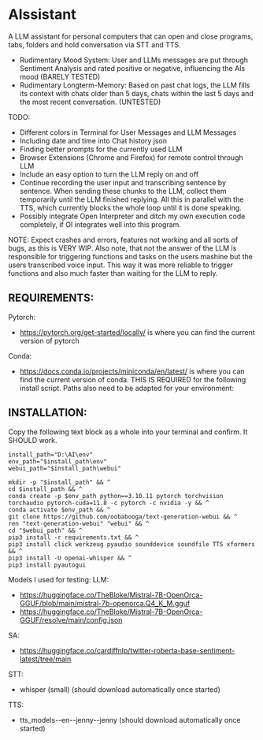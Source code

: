 # AIssistant

A LLM assistant for personal computers that can open and close programs, tabs, folders and hold conversation via STT and TTS.
- Rudimentary Mood System: User and LLMs messages are put through Sentiment Analysis and rated positive or negative, influencing the AIs mood (BARELY TESTED)
- Rudimentary Longterm-Memory: Based on past chat logs, the LLM fills its context with chats older than 5 days, chats within the last 5 days and the most recent conversation. (UNTESTED)

TODO:
- Different colors in Terminal for User Messages and LLM Messages
- Including date and time into Chat history json
- Finding better prompts for the currently used LLM
- Browser Extensions (Chrome and Firefox) for remote control through LLM
- Include an easy option to turn the LLM reply on and off
- Continue recording the user input and transcribing sentence by sentence. When sending these chunks to the LLM, collect them temporarily until the LLM finished replying.
All this in parallel with the TTS, which currently blocks the whole loop until it is done speaking.
- Possibly integrate Open Interpreter and ditch my own execution code completely, if OI integrates well into this program.

NOTE: Expect crashes and errors, features not working and all sorts of bugs, as this is VERY WIP.
Also note, that not the answer of the LLM is responsible for triggering functions and tasks on the users mashine but the users transcribed voice input.
This way it was more reliable to trigger functions and also much faster than waiting for the LLM to reply.

## REQUIREMENTS:
Pytorch:
- https://pytorch.org/get-started/locally/ is where you can find the current version of pytorch

Conda:
- https://docs.conda.io/projects/miniconda/en/latest/ is where you can find the current version of conda. THIS IS REQUIRED for the following install script. Paths also need to be adapted for your environment:


## INSTALLATION:
Copy the following text block as a whole into your terminal and confirm. It SHOULD work.

```shell
install_path="D:\AI\env"
env_path="$install_path\env"
webui_path="$install_path\webui"

mkdir -p "$install_path" && ^
cd $install_path && ^
conda create -p $env_path python==3.10.11 pytorch torchvision torchaudio pytorch-cuda=11.8 -c pytorch -c nvidia -y && ^
conda activate $env_path && ^
git clone https://github.com/oobabooga/text-generation-webui && ^
ren "text-generation-webui" "webui" && ^
cd "$webui_path" && ^
pip3 install -r requirements.txt && ^
pip3 install click werkzeug pyaudio sounddevice soundfile TTS xformers && ^
pip3 install -U openai-whisper && ^
pip3 install pyautogui
```

Models I used for testing:
LLM:
- https://huggingface.co/TheBloke/Mistral-7B-OpenOrca-GGUF/blob/main/mistral-7b-openorca.Q4_K_M.gguf
- https://huggingface.co/TheBloke/Mistral-7B-OpenOrca-GGUF/resolve/main/config.json

SA:
- https://huggingface.co/cardiffnlp/twitter-roberta-base-sentiment-latest/tree/main

STT:
- whisper (small) (should download automatically once started)

TTS:
- tts_models--en--jenny--jenny (should download automatically once started)